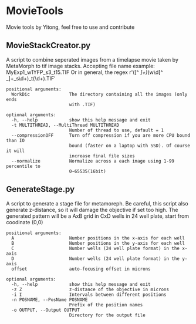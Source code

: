 # MovieTools
Movie tools by Yitong, feel free to use and contribute 


## MovieStackCreator.py
A script to combine seperated images from a timelapse movie taken by MetaMorph to tif image stacks. Accepting file name example: 
MyExp1_w1YFP_s3_t15.TIF 
Or in general, the regex r'([^ _]+)_(w\d[^ _]+_s\d+)_t(\d+).TIF'

    positional arguments:
      WorkDic               The directory containing all the images (only ends
                            with .TIF)

    optional arguments:
      -h, --help            show this help message and exit
      -t MULTITHREAD, --MultiThread MULTITHREAD
                            Number of thread to use, default = 1
      --compressionOFF      Turn off compression if you are more CPU bound than IO
                            bound (faster on a laptop with SSD). Of course it will
                            increase final file sizes
      --normalize           Normalize across a each image using 1-99 percentile to
                            0~65535(16bit)


## GenerateStage.py
A script to generate a stage file for metamoreph. Be careful, this script also generate z-distance, so it will damage the objective if set too high. The generated pattern will be a AxB grid in CxD wells in 24 well plate, start from coodinate (0,0)

    positional arguments:
      A                     Number positions in the x-axis for each well
      B                     Number positions in the y-axis for each well
      C                     Number wells (24 well plate format) in the x-axis
      D                     Number wells (24 well plate format) in the y-axis
      offset                auto-focusing offset in microns

    optional arguments:
      -h, --help            show this help message and exit
      -z Z                  z-distance of the objective in microns
      -i I                  Intervals between different positions
      -n POSNAME, --PosName POSNAME
                            Prefix of the position names
      -o OUTPUT, --Output OUTPUT
                            Directory for the output file
